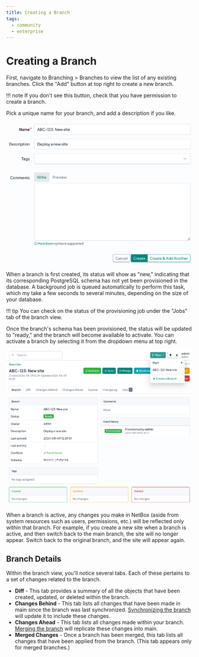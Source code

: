 ```yaml
---
title: Creating a Branch
tags:
  - community
  - enterprise
---
```


# Creating a Branch

First, navigate to Branching > Branches to view the list of any existing branches. Click the "Add" button at top right to create a new branch.

!!! note
    If you don't see this button, check that you have permission to create a branch.

Pick a unique name for your branch, and add a description if you like.

![Screenshot: Branch creation form](../media/screenshots/branch-creation-form.png)

When a branch is first created, its status will show as "new," indicating that its corresponding PostgreSQL schema has not yet been provisioned in the database. A background job is queued automatically to perform this task, which my take a few seconds to several minutes, depending on the size of your database.

!!! tip
    You can check on the status of the provisioning job under the "Jobs" tab of the branch view.

Once the branch's schema has been provisioned, the status will be updated to "ready," and the branch will become available to activate. You can activate a branch by selecting it from the dropdown menu at top right.

![Screenshot: Activating a branch](../media/screenshots/activating-a-branch.png)

When a branch is active, any changes you make in NetBox (aside from system resources such as users, permissions, etc.) will be reflected only within that branch. For example, if you create a new site when a branch is active, and then switch back to the main branch, the site will no longer appear. Switch back to the original branch, and the site will appear again.

## Branch Details

Within the branch view, you'll notice several tabs. Each of these pertains to a set of changes related to the branch.

* **Diff** - This tab provides a summary of all the objects that have been created, updated, or deleted within the branch.
* **Changes Behind** - This tab lists all changes that have been made in main since the branch was last synchronized. [Synchronizing the branch](./syncing-merging.md#syncing-a-branch) will update it to include these changes.
* **Changes Ahead** - This tab lists all changes made within your branch. [Merging the branch](./syncing-merging.md#merging-a-branch) will replicate these changes into main.
* **Merged Changes** - Once a branch has been merged, this tab lists all changes that have been applied from the branch. (This tab appears only for merged branches.)
